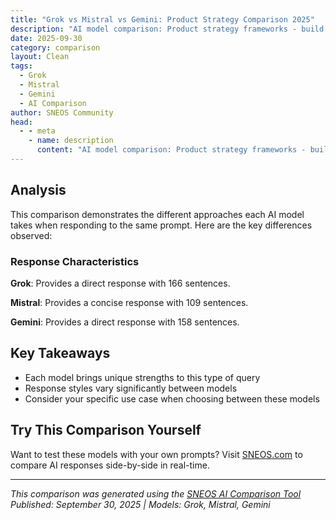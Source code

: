 ```yaml
---
title: "Grok vs Mistral vs Gemini: Product Strategy Comparison 2025"
description: "AI model comparison: Product strategy frameworks - build products customers actually want..."
date: 2025-09-30
category: comparison
layout: Clean
tags:
  - Grok
  - Mistral
  - Gemini
  - AI Comparison
author: SNEOS Community
head:
  - - meta
    - name: description
      content: "AI model comparison: Product strategy frameworks - build products customers actually want..."
---
```


<ChatComparison
  title="Grok vs Mistral vs Gemini: Product Strategy Comparison 2025"
  prompt="Product strategy frameworks - build products customers actually want"
  :responses='{
    "Grok": "Building products that customers actually want is a core challenge in product development. Product strategy frameworks provide structured approaches to understanding customer needs, aligning product features with market demands, and creating value for users. Below, I\u2019ll outline several proven product strategy frameworks that can help teams build products customers love, along with actionable insights on applying them.\n\n---\n\n### **1. Jobs-to-be-Done (JTBD) Framework**\nThe JTBD framework focuses on understanding the \u201Cjob\u201D a customer is trying to accomplish when they use a product. Instead of focusing on features or demographics, it centers on the underlying needs and desired outcomes of users.\n\n- **Core Concept**: Customers don\u2019t buy products; they \u201Chire\u201D them to get a job done. The job could be functional (e.g., \u201CI need to cut wood\u201D), emotional (e.g., \u201CI want to feel secure\u201D), or social (e.g., \u201CI want to impress my peers\u201D).\n- **How to Apply**:\n  1. Identify the main \u201Cjob\u201D your customer is trying to achieve (e.g., \u201CI need a quick way to prepare healthy meals\u201D).\n  2. Break down the job into smaller tasks or outcomes (e.g., \u201Creduce time spent cooking,\u201D \u201Censure nutritional balance\u201D).\n  3. Map your product\u2019s features to these tasks and outcomes, identifying gaps where customer needs aren\u2019t being met.\n  4. Innovate by addressing underserved or poorly served jobs.\n- **Example**: When developing the iPod, Apple focused on the job of \u201Clistening to music on the go easily.\u201D Features like a simple interface and a large storage capacity directly addressed struggles with existing solutions like clunky MP3 players.\n\n- **Why It Works**: JTBD shifts the focus from the product itself to the customer\u2019s context and desired progress, ensuring you solve real problems.\n\n---\n\n### **2. Lean Canvas**\nThe Lean Canvas, adapted from the Business Model Canvas by Ash Maurya, is a one-page template for defining a product strategy. It emphasizes problem-solution fit and customer validation early in the process.\n\n- **Core Concept**: Focus on identifying customer problems, solutions, key metrics, and unfair advantages while avoiding overbuilding before validation.\n- **Key Components**:\n  1. **Problem**: What are the top problems your customers face?\n  2. **Customer Segments**: Who are your target users?\n  3. **Unique Value Proposition (UVP)**: Why should customers choose your product?\n  4. **Solution**: How will your product solve the problems?\n  5. **Channels**: How will you reach your customers?\n  6. **Revenue Streams**: How will you make money?\n  7. **Cost Structure**: What are your major costs?\n  8. **Key Metrics**: What will you measure to ensure success?\n  9. **Unfair Advantage**: What gives you an edge over competitors?\n- **How to Apply**:\n  1. Fill out the Lean Canvas based on assumptions.\n  2. Test your assumptions through customer interviews, surveys, or prototypes (e.g., build a Minimum Viable Product or MVP).\n  3. Iterate based on feedback to refine your product-market fit.\n- **Example**: Dropbox used a Lean Canvas approach by first testing demand with a simple video explaining their file-sharing concept before building the full product. This validated customer interest early.\n\n- **Why It Works**: Lean Canvas forces teams to focus on customer problems and validation, minimizing wasted effort on features customers don\u2019t want.\n\n---\n\n### **3. Value Proposition Canvas**\nDeveloped by Strategyzer, the Value Proposition Canvas helps design products that match customer needs by aligning what customers want with what your product offers.\n\n- **Core Concept**: Focus on customer pains (frustrations), gains (desired benefits), and jobs (functional, emotional, or social needs), and ensure your product addresses them through pain relievers, gain creators, and job enablers.\n- **How to Apply**:\n  1. Map the **Customer Profile**:\n     - Jobs: What tasks are customers trying to complete?\n     - Pains: What frustrates them or prevents progress?\n     - Gains: What outcomes or benefits do they desire?\n  2. Map the **Value Proposition**:\n     - Pain Relievers: How does your product reduce frustrations?\n     - Gain Creators: How does it create desired benefits?\n     - Products \u0026 Services: How does it help complete their jobs?\n  3. Look for alignment between the customer profile and value proposition, and iterate if there are mismatches.\n- **Example**: Uber\u2019s value proposition addresses customer pains like \u201Cdifficulty finding a cab\u201D with pain relievers like \u201Con-demand ride booking\u201D and gains like \u201Cfaster travel time\u201D with features like real-time tracking.\n\n- **Why It Works**: It ensures your product directly addresses real customer needs, increasing the likelihood of adoption.\n\n---\n\n### **4. Product-Market Fit Framework (Marc Andreessen)**\nPopularized by Marc Andreessen, Product-Market Fit (PMF) is the idea that a product satisfies a strong demand in a specific market. It\u2019s a critical milestone for any product.\n\n- **Core Concept**: PMF means customers are actively using your product, telling others about it, and demonstrating they can\u2019t live without it. If you don\u2019t have PMF, no amount of marketing or scaling will save you.\n- **How to Apply**:\n  1. Build an MVP to test your core value proposition with a small group of target users.\n  2. Measure PMF using qualitative feedback (e.g., \u201CWould you be very disappointed if this product disappeared?\u201D) and quantitative metrics (e.g., retention rates, Net Promoter Score, or referral rates).\n  3. Iterate based on feedback until you achieve strong demand signals (e.g., 40%\u002B of users say they\u2019d be \u201Cvery disappointed\u201D without your product, per Sean Ellis\u2019 benchmark).\n- **Example**: Slack achieved PMF by focusing on small teams needing better communication tools. Early users loved the product so much they evangelized it within their networks, fueling organic growth.\n\n- **Why It Works**: PMF ensures you\u2019re building something customers truly need before investing heavily in scaling.\n\n---\n\n### **5. Kano Model**\nThe Kano Model categorizes product features based on how they influence customer satisfaction, helping prioritize what to build.\n\n- **Core Concept**: Features fall into three categories:\n  1. **Basic Needs (Must-Haves)**: Features customers expect; absence causes dissatisfaction (e.g., a car having brakes).\n  2. **Performance Needs (Linear)**: Features that increase satisfaction as they improve (e.g., faster app loading times).\n  3. **Delight Needs (Attractive)**: Unexpected features that delight customers (e.g., a hidden Easter egg in software).\n- **How to Apply**:\n  1. Survey customers to understand which features fall into each category.\n  2. Prioritize basic needs to avoid dissatisfaction.\n  3. Invest in performance needs to improve satisfaction.\n  4. Add delight features to create \u201Cwow\u201D moments and stand out from competitors.\n- **Example**: Tesla uses the Kano Model by ensuring basic needs (reliable electric cars), optimizing performance (long battery range), and adding delighters (Autopilot features) to create excitement.\n\n- **Why It Works**: It helps balance customer expectations with innovation, ensuring you don\u2019t overinvest in features that won\u2019t drive satisfaction.\n\n---\n\n### **6. Design Thinking Framework**\nDesign Thinking is a human-centered, iterative approach to problem-solving that ensures products are built with the end user in mind.\n\n- **Core Concept**: Follow five stages to deeply understand users and create innovative solutions:\n  1. **Empathize**: Understand user needs through interviews, observation, and immersion.\n  2. **Define**: Articulate the core problem based on user insights.\n  3. **Ideate**: Brainstorm a wide range of potential solutions.\n  4. **Prototype**: Build low-fidelity models of solutions to test.\n  5. **Test**: Try prototypes with users, gather feedback, and iterate.\n- **How to Apply**:\n  1. Conduct user research to uncover pain points (e.g., shadowing users in their daily tasks).\n  2. Define a specific problem statement (e.g., \u201CBusy parents need a way to plan meals quickly because they lack time\u201D).\n  3. Brainstorm and prototype solutions, testing with real users to refine ideas.\n- **Example**: Airbnb used Design Thinking to pivot from a struggling startup to a success by empathizing with users. They discovered hosts needed better photos to attract guests, so Airbnb offered free professional photography, solving a key pain point.\n\n- **Why It Works**: It keeps the customer at the heart of the process, leading to products that resonate with real needs.\n\n---\n\n### **Key Principles for Building Products Customers Want**\nRegardless of the framework you choose, adhere to these overarching principles:\n1. **Start with the Customer**: Always begin with deep user research to uncover real needs, not assumptions.\n2. **Validate Early and Often**: Use MVPs, prototypes, and feedback loops to test ideas before over-investing.\n3. **Focus on Outcomes, Not Features**: Prioritize what customers are trying to achieve over shiny bells and whistles.\n4. **Iterate Relentlessly**: Be willing to pivot or refine based on data and user feedback.\n5. **Solve Real Pain Points**: Address problems that customers care about, even if they\u2019re niche or specific.\n\n---\n\n### **Practical Steps to Get Started**\n1. **Pick a Framework**: Choose one (or a combination) that fits your context. For early-stage products, Lean Canvas or Value Proposition Canvas work well. For feature prioritization, try the Kano Model.\n2. **Conduct User Research**: Use surveys, interviews, or observational studies to understand customer needs.\n3. **Build a Hypothesis**: Define what success looks like (e.g., \u201CIf we",
    "Mistral": "Creating products that customers actually want is a critical goal for any business. Several product strategy frameworks can help guide this process. Here are some of the most effective ones:\n\n### 1. **Jobs-to-be-Done Framework**\n   - **Concept**: Focuses on understanding the \u0022job\u0022 that customers are trying to accomplish when they use a product.\n   - **Steps**:\n     1. Identify the job the customer is trying to get done.\n     2. Break down the job into a process.\n     3. Identify opportunities for innovation at each step.\n     4. Create a product that addresses the job better than existing solutions.\n\n### 2. **Lean Startup Methodology**\n   - **Concept**: Emphasizes rapid experimentation, customer feedback, and iterative product releases.\n   - **Steps**:\n     1. Identify a problem worth solving.\n     2. Develop a minimum viable product (MVP).\n     3. Test the MVP with real customers.\n     4. Measure and learn from customer feedback.\n     5. Iterate and pivot based on feedback.\n\n### 3. **Design Thinking**\n   - **Concept**: A human-centered approach to innovation that integrates the needs of people, the possibilities of technology, and the requirements for business success.\n   - **Steps**:\n     1. Empathize: Understand the user, their needs, and the problem.\n     2. Define: Clearly articulate the problem.\n     3. Ideate: Brainstorm potential solutions.\n     4. Prototype: Create a representation of one or more of your ideas.\n     5. Test: Share your prototype with potential users and gather feedback.\n\n### 4. **Outcome-Driven Innovation (ODI)**\n   - **Concept**: Focuses on understanding customer needs and desired outcomes to drive innovation.\n   - **Steps**:\n     1. Identify customer needs and desired outcomes.\n     2. Prioritize these needs based on importance and satisfaction.\n     3. Develop products that address the most important and least satisfied needs.\n     4. Continuously measure and improve based on customer feedback.\n\n### 5. **Customer Development**\n   - **Concept**: A methodology that focuses on understanding customer needs and validating business ideas through direct customer interaction.\n   - **Steps**:\n     1. Customer Discovery: Identify and validate customer problems.\n     2. Customer Validation: Develop a sales model that can be replicated.\n     3. Customer Creation: Create and drive end-user demand.\n     4. Company Building: Transition from a learning and discovery organization to one focused on execution.\n\n### 6. **Value Proposition Canvas**\n   - **Concept**: Helps you ensure that a product or service is positioned around what the customer values and needs.\n   - **Steps**:\n     1. Identify customer jobs, pains, and gains.\n     2. Map out your product\u2019s features, pain relievers, and gain creators.\n     3. Align the two to ensure your product meets customer needs.\n\n### 7. **Kano Model**\n   - **Concept**: Categorizes product attributes into three categories: must-be, performance, and delighters.\n   - **Steps**:\n     1. Identify and categorize product attributes.\n     2. Prioritize features based on their impact on customer satisfaction.\n     3. Focus on delivering must-be and performance attributes while innovating on delighters.\n\n### 8. **MoSCoW Method**\n   - **Concept**: A prioritization technique used to reach a common understanding with stakeholders on the importance of the delivery of each requirement.\n   - **Steps**:\n     1. Must have: Critical requirements.\n     2. Should have: Important but not critical.\n     3. Could have: Desirable but not necessary.\n     4. Won\u2019t have: Not needed at this time.\n\n### 9. **RICE Scoring Model**\n   - **Concept**: A framework for prioritizing product features based on reach, impact, confidence, and effort.\n   - **Steps**:\n     1. Reach: Number of people/events the feature will affect.\n     2. Impact: Magnitude of the feature\u2019s impact.\n     3. Confidence: Confidence in the estimates.\n     4. Effort: Total amount of time a feature will require from all team members.\n     5. Calculate the RICE score: (Reach * Impact * Confidence) / Effort.\n\n### 10. **Agile Development**\n   - **Concept**: An iterative approach to software development that emphasizes flexibility, customer collaboration, and small, rapid releases.\n   - **Steps**:\n     1. Define user stories and prioritize them.\n     2. Work in short sprints (usually 2-4 weeks).\n     3. Continuously test and gather feedback.\n     4. Adapt and iterate based on feedback.\n\n### Implementation Tips:\n- **Customer Research**: Continuously gather and analyze customer feedback.\n- **Cross-Functional Teams**: Involve diverse teams including marketing, sales, and customer support.\n- **Iterative Development**: Be prepared to pivot and adapt based on new information.\n- **Metrics and KPIs**: Define and track key performance indicators to measure success.\n\nBy leveraging these frameworks, you can systematically approach product development to ensure that you build products that customers actually want and need.",
    "Gemini": "Okay, let\u0027s dive into product strategy frameworks that help you build products customers actually want. These frameworks provide structured approaches to understand your market, customers, and goals, ultimately leading to products that resonate and succeed.\n\n**I.  Understanding the Foundation: Core Concepts \u0026 Principles**\n\nBefore we jump into specific frameworks, it\u0027s crucial to establish some foundational principles:\n\n*   **Customer-Centricity:**  Always start with the customer.  Empathy, understanding their needs, pain points, and desires is paramount.  Avoid building based on assumptions or internal biases.\n*   **Value Proposition:**  What unique value does your product offer?  How does it solve a problem or fulfill a need better than existing alternatives?  A clear and compelling value proposition is essential.\n*   **Market Research:**  Thoroughly research your target market.  Understand market size, trends, competitive landscape, and potential opportunities.\n*   **Data-Driven Decisions:**  Base your product decisions on data and insights, not just gut feelings.  Track key metrics, analyze user behavior, and iterate based on feedback.\n*   **Iteration and Experimentation:**  Product development is an iterative process.  Embrace experimentation, build MVPs (Minimum Viable Products), gather feedback, and continuously improve.\n*   **Alignment:**  Ensure your product strategy aligns with your overall business goals and vision.  The product should contribute to the company\u0027s success.\n\n**II.  Key Product Strategy Frameworks**\n\nHere are some of the most popular and effective frameworks:\n\n**1. The Lean Startup Methodology (Popular for Startups \u0026 New Products):**\n\n*   **Concept:** This framework emphasizes building a Minimal Viable Product (MVP) to test assumptions, gather customer feedback, and iterate quickly.\n*   **Key Components:**\n    *   **Build-Measure-Learn Loop:**  Build an MVP, measure its performance (through data and feedback), learn from the results, and iterate based on those learnings.\n    *   **Hypothesis-Driven Development:**  Formulate hypotheses about your product and customer needs.  Test these hypotheses with MVPs.\n    *   **Validated Learning:**  Focus on learning that is validated by real-world customer behavior, not just assumptions.\n    *   **Pivot or Persevere:**  Based on validated learning, decide whether to pivot (change direction) or persevere (continue on the current path).\n*   **Benefits:**\n    *   Reduces risk by testing assumptions early.\n    *   Maximizes learning and adaptation.\n    *   Speeds up development cycles.\n    *   Efficient use of resources.\n*   **When to Use:**\n    *   When developing a new product or entering a new market.\n    *   When resources are limited.\n    *   When uncertainty is high.\n*   **Example:** A startup building a new social media app might first build a simple MVP with basic features (e.g., posting text and images) to test user engagement and identify key features to develop further.\n\n**2. Jobs to Be Done (JTBD) (Strong Focus on Customer Needs):**\n\n*   **Concept:**  Focuses on understanding the underlying \u0022job\u0022 that customers are hiring your product to do.  It\u0027s about understanding *why* customers choose your product over alternatives.\n*   **Key Components:**\n    *   **Identifying the \u0022Job\u0022:**  What problem is the customer trying to solve?  What goal are they trying to achieve?  This goes beyond surface-level features.\n    *   **Understanding the Circumstances:**  What are the circumstances surrounding the \u0022job\u0022?  What triggers the need for a solution?\n    *   **Analyzing the \u0022Progress-Making Forces\u0022:**  What forces are pushing the customer towards a solution (e.g., frustration with the current situation, desire for improvement)?\n    *   **Analyzing the \u0022Inhibiting Forces\u0022:**  What forces are holding the customer back from adopting a solution (e.g., fear of change, cost, complexity)?\n*   **Benefits:**\n    *   Provides a deeper understanding of customer motivations.\n    *   Identifies unmet needs and opportunities for innovation.\n    *   Helps prioritize features and development efforts.\n    *   Improves marketing and messaging.\n*   **When to Use:**\n    *   When trying to understand why customers are (or aren\u0027t) adopting your product.\n    *   When developing new features or products.\n    *   When refining your marketing and messaging.\n*   **Example:**  A customer \u0022hires\u0022 Netflix to \u0022entertain me on a Friday night when I\u0027m bored.\u0022  Understanding this job helps Netflix focus on content variety, personalized recommendations, and ease of use.\n\n**3. The Product Vision Board (Great for Defining \u0026 Communicating Vision):**\n\n*   **Concept:** A visual tool to articulate the product vision, target market, and key features.\n*   **Key Components:**\n    *   **Vision:** A concise statement of what the product aims to achieve.\n    *   **Target Group:** Who are the ideal users of the product? (Include personas)\n    *   **Needs:** What are the key needs and pain points of the target group?\n    *   **Product:** A brief description of the product and its key features.\n    *   **Business Goals:** How does the product contribute to the overall business objectives?\n*   **Benefits:**\n    *   Creates a shared understanding of the product vision.\n    *   Helps align stakeholders around a common goal.\n    *   Provides a clear roadmap for product development.\n    *   Facilitates communication and collaboration.\n*   **When to Use:**\n    *   At the beginning of a new product development effort.\n    *   When communicating the product vision to stakeholders.\n    *   When onboarding new team members.\n*   **Example:** A Product Vision Board for a fitness tracker might include a vision of \u0022Empowering people to live healthier lives,\u0022 a target group of \u0022health-conscious individuals aged 25-45,\u0022 a need of \u0022tracking activity levels and sleep patterns,\u0022 a product description of \u0022a wearable device that monitors steps, heart rate, and sleep,\u0022 and a business goal of \u0022increasing market share in the fitness tracker market.\u0022\n\n**4.  RICE Scoring (Prioritization Framework):**\n\n*   **Concept:** A simple framework for prioritizing features or initiatives based on four factors: Reach, Impact, Confidence, and Effort.\n*   **Key Components:**\n    *   **Reach:** How many people will this impact in a given time period? (e.g., users per month)\n    *   **Impact:** What is the impact on each person? (Use a scale, e.g., 1-3: Minimal, Medium, Massive)\n    *   **Confidence:** How confident are you in your estimates for Reach and Impact? (Use a percentage, e.g., 50% = low confidence, 100% = high confidence)\n    *   **Effort:** How much effort (e.g., person-months) will it take to implement?\n*   **Calculation:** RICE Score = (Reach \\* Impact \\* Confidence) / Effort\n*   **Benefits:**\n    *   Provides a transparent and data-driven approach to prioritization.\n    *   Helps compare different initiatives on a level playing field.\n    *   Reduces bias and gut-feeling decisions.\n    *   Improves communication and alignment around priorities.\n*   **When to Use:**\n    *   When you have a backlog of features or initiatives to prioritize.\n    *   When you need to make data-driven decisions about what to work on next.\n*   **Example:**  Imagine you\u0027re prioritizing between two features: \u0022Improved search functionality\u0022 and \u0022Integration with a third-party app.\u0022  You would estimate the Reach, Impact, Confidence, and Effort for each feature and calculate the RICE score. The feature with the higher RICE score would be prioritized.\n\n**5.  Opportunity Solution Tree (OST) - Teresa Torres (Exploration \u0026 Discovery):**\n\n*   **Concept:** A visual tool that helps teams explore and connect desired outcomes with opportunities and potential solutions.  It encourages thinking broadly and considering multiple options.\n*   **Key Components:**\n    *   **Desired Outcome:**  Start with the overall business goal you want to achieve (e.g., \u0022Increase customer retention\u0022).\n    *   **Opportunities:**  Identify the problems or needs that, if addressed, would lead to the desired outcome (e.g., \u0022Customers are not finding enough value in our product\u0022).\n    *   **Solutions:**  Brainstorm potential solutions to address the identified opportunities (e.g., \u0022Improve onboarding flow,\u0022 \u0022Add a personalized recommendation engine\u0022).\n    *   **Experiments:** Design experiments to test the effectiveness of each solution.\n*   **Benefits:**\n    *   Helps teams think strategically and explore multiple options.\n    *   Connects solutions to desired outcomes, ensuring alignment.\n    *   Encourages experimentation and data-driven decision-making.\n    *   Promotes a shared understanding of the problem space.\n*   **When to Use:**\n    *   During the product discovery phase.\n    *   When trying to identify new opportunities for growth.\n    *   When brainstorming solutions to a specific problem.\n*   **Example:** An OST for \u0022Increase Customer Retention\u0022 might branch out into opportunities like \u0022Lack of Product Understanding,\u0022 \u0022Poor Customer Support,\u0022 and \u0022Lack of New Features.\u0022 Each of these would then branch into potential solutions and experiments to test their effectiveness.\n\n**6.  The MoSCoW Method (Prioritization of Requirements):**\n\n*   **Concept:** A prioritization technique to manage requirements based on their importance.  MoSCoW stands for **M**ust have, **S**hould have, **C**ould have, and **W**on\u0027t have.\n*   **Key Components:**\n    *   **Must have:** Critical requirements that are essential for the product to function.\n    *   **Should have:** Important requirements that are not critical but would significantly improve the product.\n    *   **Could have:** Desirable requirements that would be nice to have but are not essential.\n    *   **Won\u0027t have:** Requirements that are not a priority for the current release but may be considered in the future.\n*   **Benefits:**\n    *   Helps prioritize requirements based on their importance.\n    *   Ensures that critical requirements are addressed first.\n    *   Facilitates communication and alignment around priorities.\n    *   Helps manage scope and avoid feature creep.\n*   **When to Use:**\n    *   During the requirements gathering and prioritization process.\n    *   When you have a limited budget or timeline.\n    *   When you need to manage scope and avoid feature creep.\n\n**III. Choosing the Right Framework**\n\nThe best framework depends on your specific situation, product, and team. Consider the following factors:\n\n*   **Stage of Product Development:**  Early-stage products might benefit from Lean Startup, while more mature products might benefit from JTBD or RICE scoring.\n*   **Team Size and Structure:**  Smaller teams might prefer simpler frameworks, while larger teams might benefit from more structured approaches.\n*   **Company Culture:**  Choose a framework that aligns with your company\u0027s values and culture.\n*   **Specific Goals:**  Are you trying to validate a new idea, prioritize features, or understand customer needs?\n\n**IV. Tips for Successful Implementation**\n\n*   **Start Small:**  Don\u0027t try to implement too many frameworks at once.  Start with one or two that seem most relevant and then gradually introduce others as needed.\n*   **Adapt and Customize:**  Don\u0027t be afraid to adapt and customize frameworks to fit your specific needs.  There is no one-size-fits-all approach.\n*   **Involve the Entire Team:**  Product strategy is a team effort.  Involve everyone in the process, from engineers to designers to marketers.\n*   **Communicate Clearly:**  Clearly communicate the product strategy and the rationale behind it to all stakeholders.\n*   **Regularly Review and Update:**  Product strategy is not a one-time event.  Regularly review and update your strategy based on new information and feedback.\n\n**V. Beyond Frameworks: Key Practices**\n\n*   **Continuous Discovery:**  Regularly engage with customers to understand their needs and pain points.  This can involve user interviews, surveys, usability testing, and other research methods.\n*   **User Research:**  Invest in user research to gain deep insights into user behavior and motivations.\n*   **A/B Testing:**  Experiment with different product features and variations to see what performs best.\n*   **Data Analysis:**  Track key metrics and analyze user data to identify areas for improvement.\n*   **Customer Feedback Loops:**  Establish mechanisms for collecting and acting on customer feedback.\n\nBy understanding and applying these frameworks and practices, you can significantly increase your chances of building products that customers actually want, leading to greater product success and business growth. Remember to be flexible, adapt to changing circumstances, and always put the customer first. Good luck!\n"
  }'
  published-date="17:28"
/>

## Analysis

This comparison demonstrates the different approaches each AI model takes when responding to the same prompt. Here are the key differences observed:

### Response Characteristics

**Grok**: Provides a direct response with 166 sentences. 

**Mistral**: Provides a concise response with 109 sentences. 

**Gemini**: Provides a direct response with 158 sentences. 

## Key Takeaways

- Each model brings unique strengths to this type of query
- Response styles vary significantly between models
- Consider your specific use case when choosing between these models

## Try This Comparison Yourself

Want to test these models with your own prompts? Visit [SNEOS.com](https://sneos.com) to compare AI responses side-by-side in real-time.

---

*This comparison was generated using the [SNEOS AI Comparison Tool](https://sneos.com)*
*Published: September 30, 2025 | Models: Grok, Mistral, Gemini*
